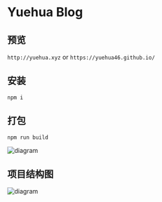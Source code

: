 # Yuehua Blog

## 预览
`http://yuehua.xyz`
or
`https://yuehua46.github.io/`

## 安装
```
npm i
```

## 打包
```
npm run build
```
![diagram](./diagram.svg)
## 项目结构图
![diagram](./diagram.svg)


